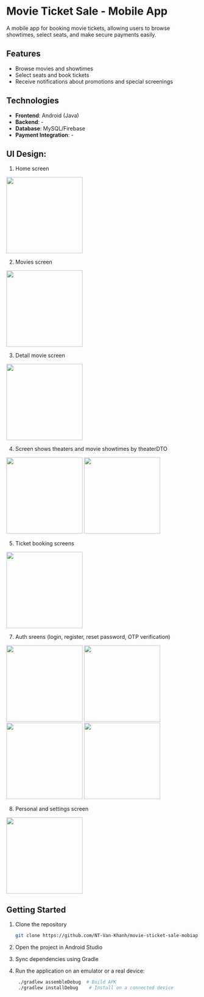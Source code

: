 # Movie Ticket Sale - Mobile App
A mobile app for booking movie tickets, allowing users to browse showtimes, select seats, and make secure payments easily. 

## Features
- Browse movies and showtimes
- Select seats and book tickets
- Receive notifications about promotions and special screenings

## Technologies
- **Frontend**: Android (Java)
- **Backend**: -
- **Database**: MySQL/Firebase
- **Payment Integration**: -

## UI Design:
1. Home screen  
<img src="https://github.com/user-attachments/assets/ef16fa62-4a7a-43ff-8534-6304bebf02cf" width="200">

2. Movies screen
<img src="https://github.com/user-attachments/assets/71a0fcb7-2ac9-420d-b18b-e683cc344b12" width="200">

3. Detail movie screen
<img src="https://github.com/user-attachments/assets/863d39e2-ec56-41a4-adcf-64c495f69b54" width="200">

4. Screen shows theaters and movie showtimes by theaterDTO
<img src="https://github.com/user-attachments/assets/b6253c1b-80ff-4a93-8fee-0e4071b895d1" width="200">
<img src="https://github.com/user-attachments/assets/8ac1e82f-db2a-417a-b631-3072bafe570d" width="200">

5. Ticket booking screens
<img src="https://github.com/user-attachments/assets/d0aa746f-ae30-424f-9ff9-121112c11aa9" width="200">

7. Auth sreens (login, register, reset password, OTP verification)
<img src="https://github.com/user-attachments/assets/f04bb387-26bd-46b6-b1dd-b056f9cfc404" width="200">
<img src="https://github.com/user-attachments/assets/18d7e32f-b2b4-4972-94ac-d1b23e170666" width="200">
<img src="https://github.com/user-attachments/assets/4c856d76-416e-442d-a87c-7c26270ea7db" width="200">
<img src="https://github.com/user-attachments/assets/d2d5735b-3be5-4f0f-bcc1-32f5fe155d0b" width="200">

8. Personal and settings screen
<img src="https://github.com/user-attachments/assets/ff5d94e6-d0f1-4345-a974-09e0cba3383d" width="200">

## Getting Started
1. Clone the repository
     ```bash
    git clone https://github.com/NT-Van-Khanh/movie-sticket-sale-mobiapp.git
    ```
2. Open the project in Android Studio

3. Sync dependencies using Gradle

4. Run the application on an emulator or a real device:
   ```bash
    ./gradlew assembleDebug  # Build APK
    ./gradlew installDebug    # Install on a connected device
   ```
